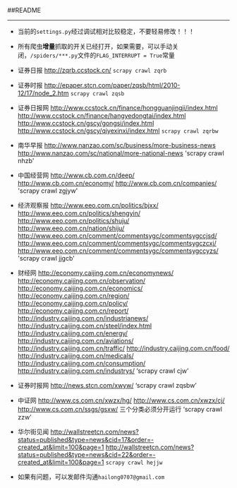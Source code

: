 ##README

-------------------------------

- 当前的`settings.py`经过调试相对比较稳定，不要轻易修改！！！
- 所有爬虫**增量**抓取的开关已经打开，如果需要，可以手动关闭，`/spiders/***.py`文件的`FLAG_INTERRUPT = True`常量

- 证券日报  http://zqrb.ccstock.cn/ `scrapy crawl zqrb`
- 证券时报 http://epaper.stcn.com/paper/zqsb/html/2010-12/17/node_2.htm `scrapy crawl zqsb`
- 证券日报网
  http://www.ccstock.cn/finance/hongguanjingji/index.html
  http://www.ccstock.cn/finance/hangyedongtai/index.html
  http://www.ccstock.cn/gscy/gongsi/index.html
  http://www.ccstock.cn/gscy/qiyexinxi/index.html
  `scrapy crawl zqrbw`
- 南华早报
  http://www.nanzao.com/sc/business/more-business-news
  http://www.nanzao.com/sc/national/more-national-news
  'scrapy crawl nhzb'
- 中国经营网
  http://www.cb.com.cn/deep/
  http://www.cb.com.cn/economy/
  http://www.cb.com.cn/companies/
  'scrapy crawl zgjyw'



- 经济观察报
http://www.eeo.com.cn/politics/bjxx/
http://www.eeo.com.cn/politics/shengyin/
http://www.eeo.com.cn/politics/shuju/
http://www.eeo.com.cn/nation/shiju/
http://www.eeo.com.cn/comment/commentsygc/commentsygccjsd/
http://www.eeo.com.cn/comment/commentsygc/commentsygczcxj/
http://www.eeo.com.cn/comment/commentsygc/commentsygccyzs/
'scrapy crawl jjgcb'
- 财经网
http://economy.caijing.com.cn/economynews/
http://economy.caijing.com.cn/observation/
http://economy.caijing.com.cn/economics/
http://economy.caijing.com.cn/region/
http://economy.caijing.com.cn/policy/
http://economy.caijing.com.cn/report/
http://industry.caijing.com.cn/industrianews/
http://industry.caijing.com.cn/steel/index.html
http://industry.caijing.com.cn/energy/
http://industry.caijing.com.cn/aviations/
http://industry.caijing.com.cn/traffic/
http://industry.caijing.com.cn/food/
http://industry.caijing.com.cn/medicals/
http://industry.caijing.com.cn/consumption/
http://industry.caijing.com.cn/industrys/
‘scrapy crawl cjw’
- 证券时报网
http://news.stcn.com/xwyw/
‘scrapy crawl zqsbw’
- 中证网
http://www.cs.com.cn/xwzx/hg/
http://www.cs.com.cn/xwzx/cj/ 
http://www.cs.com.cn/ssgs/gsxw/
三个分类必须分开运行
‘scrapy crawl zzw’
- 华尔街见闻
http://wallstreetcn.com/news?status=published&type=news&cid=17&order=-created_at&limit=100&page=1
http://wallstreetcn.com/news?status=published&type=news&cid=22&order=-created_at&limit=100&page=1
`scrapy crawl hejjw`

- 如果有问题，可以发邮件沟通`hailong0707@gmail.com`
